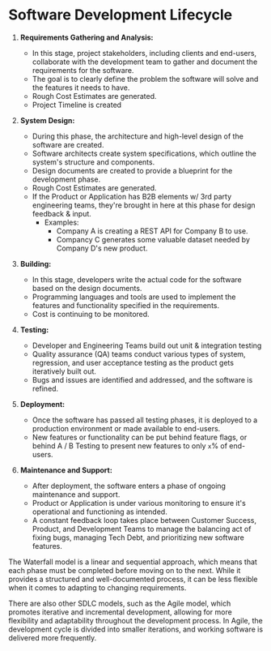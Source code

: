 # Software Development Lifecycle

1. **Requirements Gathering and Analysis:**
   - In this stage, project stakeholders, including clients and end-users, collaborate with the development team to gather and document the requirements for the software.
   - The goal is to clearly define the problem the software will solve and the features it needs to have.
   - Rough Cost Estimates are generated.
   - Project Timeline is created

2. **System Design:**
   - During this phase, the architecture and high-level design of the software are created.
   - Software architects create system specifications, which outline the system's structure and components.
   - Design documents are created to provide a blueprint for the development phase.
   - Rough Cost Estimates are generated.
   - If the Product or Application has B2B elements w/ 3rd party engineering teams, they're brought in here at this phase for design feedback & input.
     - Examples:
       - Company A is creating a REST API for Company B to use.
       - Compancy C generates some valuable dataset needed by Company D's new product.

3. **Building:**
   - In this stage, developers write the actual code for the software based on the design documents.
   - Programming languages and tools are used to implement the features and functionality specified in the requirements.
   - Cost is continuing to be monitored.

4. **Testing:**
   - Developer and Engineering Teams build out unit & integration testing
   - Quality assurance (QA) teams conduct various types of system, regression, and user acceptance testing as the product gets iteratively built out.
   - Bugs and issues are identified and addressed, and the software is refined.

5. **Deployment:**
   - Once the software has passed all testing phases, it is deployed to a production environment or made available to end-users.
   - New features or functionality can be put behind feature flags, or behind A / B Testing to present new features to only `x`% of end-users.

6. **Maintenance and Support:**
   - After deployment, the software enters a phase of ongoing maintenance and support.
   - Product or Application is under various monitoring to ensure it's operational and functioning as intended.
   - A constant feedback loop takes place between Customer Success, Product, and Development Teams to manage the balancing act of fixing bugs, managing Tech Debt, and prioritizing new software features.

The Waterfall model is a linear and sequential approach, which means that each phase must be completed before moving on to the next. While it provides a structured and well-documented process, it can be less flexible when it comes to adapting to changing requirements.

There are also other SDLC models, such as the Agile model, which promotes iterative and incremental development, allowing for more flexibility and adaptability throughout the development process. In Agile, the development cycle is divided into smaller iterations, and working software is delivered more frequently.
